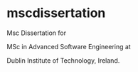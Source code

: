 mscdissertation
===============

Msc Dissertation for 

MSc in Advanced Software Engineering at 

Dublin Institute of Technology, Ireland.

